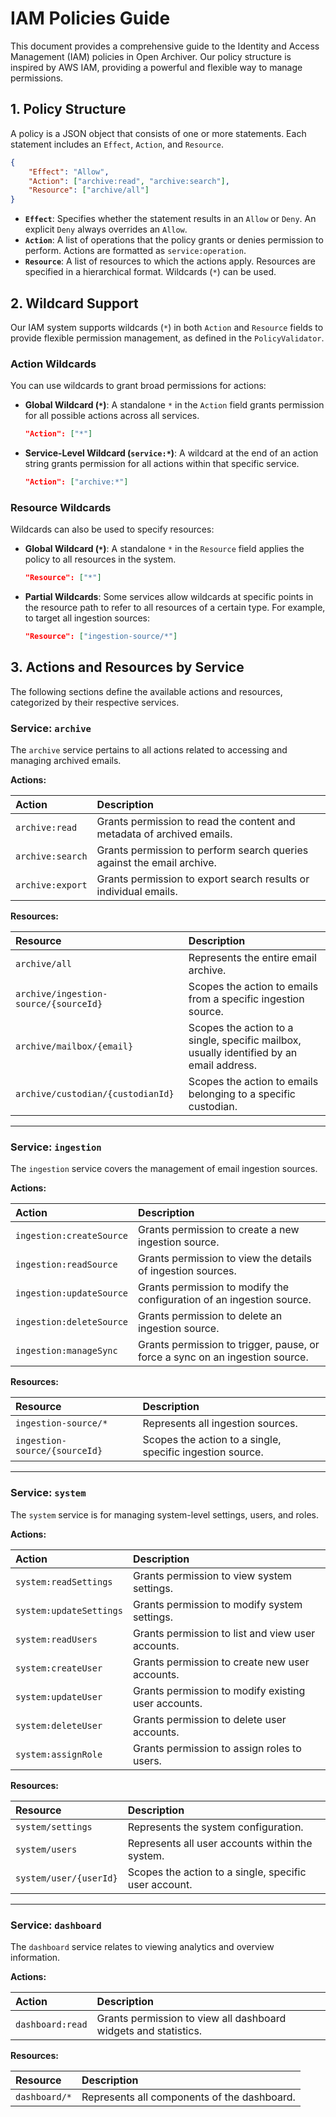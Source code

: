 # IAM Policies Guide

This document provides a comprehensive guide to the Identity and Access Management (IAM) policies in Open Archiver. Our policy structure is inspired by AWS IAM, providing a powerful and flexible way to manage permissions.

## 1. Policy Structure

A policy is a JSON object that consists of one or more statements. Each statement includes an `Effect`, `Action`, and `Resource`.

```json
{
    "Effect": "Allow",
    "Action": ["archive:read", "archive:search"],
    "Resource": ["archive/all"]
}
```

-   **`Effect`**: Specifies whether the statement results in an `Allow` or `Deny`. An explicit `Deny` always overrides an `Allow`.
-   **`Action`**: A list of operations that the policy grants or denies permission to perform. Actions are formatted as `service:operation`.
-   **`Resource`**: A list of resources to which the actions apply. Resources are specified in a hierarchical format. Wildcards (`*`) can be used.

## 2. Wildcard Support

Our IAM system supports wildcards (`*`) in both `Action` and `Resource` fields to provide flexible permission management, as defined in the `PolicyValidator`.

### Action Wildcards

You can use wildcards to grant broad permissions for actions:

-   **Global Wildcard (`*`)**: A standalone `*` in the `Action` field grants permission for all possible actions across all services.
    ```json
    "Action": ["*"]
    ```
-   **Service-Level Wildcard (`service:*`)**: A wildcard at the end of an action string grants permission for all actions within that specific service.
    ```json
    "Action": ["archive:*"]
    ```

### Resource Wildcards

Wildcards can also be used to specify resources:

-   **Global Wildcard (`*`)**: A standalone `*` in the `Resource` field applies the policy to all resources in the system.
    ```json
    "Resource": ["*"]
    ```
-   **Partial Wildcards**: Some services allow wildcards at specific points in the resource path to refer to all resources of a certain type. For example, to target all ingestion sources:
    ```json
    "Resource": ["ingestion-source/*"]
    ```

## 3. Actions and Resources by Service

The following sections define the available actions and resources, categorized by their respective services.

### Service: `archive`

The `archive` service pertains to all actions related to accessing and managing archived emails.

**Actions:**

| Action           | Description                                                            |
| :--------------- | :--------------------------------------------------------------------- |
| `archive:read`   | Grants permission to read the content and metadata of archived emails. |
| `archive:search` | Grants permission to perform search queries against the email archive. |
| `archive:export` | Grants permission to export search results or individual emails.       |

**Resources:**

| Resource                              | Description                                                                              |
| :------------------------------------ | :--------------------------------------------------------------------------------------- |
| `archive/all`                         | Represents the entire email archive.                                                     |
| `archive/ingestion-source/{sourceId}` | Scopes the action to emails from a specific ingestion source.                            |
| `archive/mailbox/{email}`             | Scopes the action to a single, specific mailbox, usually identified by an email address. |
| `archive/custodian/{custodianId}`     | Scopes the action to emails belonging to a specific custodian.                           |

---

### Service: `ingestion`

The `ingestion` service covers the management of email ingestion sources.

**Actions:**

| Action                   | Description                                                                  |
| :----------------------- | :--------------------------------------------------------------------------- |
| `ingestion:createSource` | Grants permission to create a new ingestion source.                          |
| `ingestion:readSource`   | Grants permission to view the details of ingestion sources.                  |
| `ingestion:updateSource` | Grants permission to modify the configuration of an ingestion source.        |
| `ingestion:deleteSource` | Grants permission to delete an ingestion source.                             |
| `ingestion:manageSync`   | Grants permission to trigger, pause, or force a sync on an ingestion source. |

**Resources:**

| Resource                      | Description                                               |
| :---------------------------- | :-------------------------------------------------------- |
| `ingestion-source/*`          | Represents all ingestion sources.                         |
| `ingestion-source/{sourceId}` | Scopes the action to a single, specific ingestion source. |

---

### Service: `system`

The `system` service is for managing system-level settings, users, and roles.

**Actions:**

| Action                  | Description                                         |
| :---------------------- | :-------------------------------------------------- |
| `system:readSettings`   | Grants permission to view system settings.          |
| `system:updateSettings` | Grants permission to modify system settings.        |
| `system:readUsers`      | Grants permission to list and view user accounts.   |
| `system:createUser`     | Grants permission to create new user accounts.      |
| `system:updateUser`     | Grants permission to modify existing user accounts. |
| `system:deleteUser`     | Grants permission to delete user accounts.          |
| `system:assignRole`     | Grants permission to assign roles to users.         |

**Resources:**

| Resource               | Description                                           |
| :--------------------- | :---------------------------------------------------- |
| `system/settings`      | Represents the system configuration.                  |
| `system/users`         | Represents all user accounts within the system.       |
| `system/user/{userId}` | Scopes the action to a single, specific user account. |

---

### Service: `dashboard`

The `dashboard` service relates to viewing analytics and overview information.

**Actions:**

| Action           | Description                                                     |
| :--------------- | :-------------------------------------------------------------- |
| `dashboard:read` | Grants permission to view all dashboard widgets and statistics. |

**Resources:**

| Resource      | Description                                 |
| :------------ | :------------------------------------------ |
| `dashboard/*` | Represents all components of the dashboard. |
